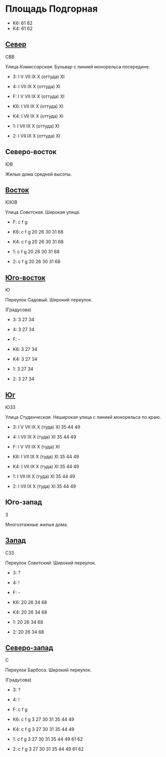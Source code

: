 # Площадь Подгорная

* K6:   61  62
* K4:   61  62

## [Север](./560070.md)

СВВ

Улица *Комиссарская*.
Бульвар с линией монорельса посередине.

* 3:    I   V   VII IX  X (оттуда)  XI
* 4:    I   VII IX  X (оттуда)  XI
* F:    I   V   VII IX  X (оттуда)  XI

* K6:   I   VII IX  X (оттуда)  XI
* K4:   I   VII IX  X (оттуда)  XI
* 1:    I   VII IX  X (оттуда)  XI
* 2:    I   VII IX  X (оттуда)  XI

## Северо-восток

ЮВ

Жилые дома средней высоты.

## [Восток](./570080.md)

ЮЮВ

Улица *Советская*.
Широкая улица.

* F:    c   f   g

* K6:   c   f   g
        20  26  30  31  68
* K4:   c   f   g
        20  26  30  31  68
* 1:    c   f   g
        20  26  30  31  68
* 2:    c   f   g
        20  26  30  31  68

## [Юго-восток](./565085.md)

Ю

Переулок Садовый.
Широкий переулок.

(Градусова)

* 3:    3   27  34
* 4:    3   27  34
* F:    -

* K6:   3   27  34
* K4:   3   27  34
* 1:    3   27  34
* 2:    3   27  34

## [Юг](./560085.md)

ЮЗЗ

Улица *Студенческая*.
Неширокая улица с линией монорельса по краю.

* 3:    I   V   VII IX  X (туда)    XI
        35  44  49
* 4:    I   VII IX  X (туда)    XI
        35  44  49
* F:    I   V   VII IX  X (туда)    XI

* K6:   I   VII IX  X (туда)    XI
        35  44  49
* K4:   I   VII IX  X (туда)    XI
        35  44  49
* 1:    I   VII IX  X (туда)    XI
        35  44  49
* 2:    I   VII IX  X (туда)    XI
        35  44  49

## Юго-запад

З

Многоэтажные жилые дома.

## [Запад](./555080.md)

СЗЗ

Переулок *Советский*.
Широкий переулок.

* 3:    ?
* 4:    !
* F:    -

* K6:   20  26  34  68
* K4:   20  26  34  68
* 1:    20  26  34  68
* 2:    20  26  34  68

## [Северо-запад](./10555075.md)

С

Переулок Барбоса.
Широкий переулок.

(Градусова)

* 3:    ?
* 4:    !
* F:    c   f   g

* K6:   c   f   g
        3   27  30  31  35  44  49
* K4:   c   f   g
        3   27  30  31  35  44  49
* 1:    c   f   g
        3   27  30  31  35  44  49  61  62
* 2:    c   f   g
        3   27  30  31  35  44  49  61  62
